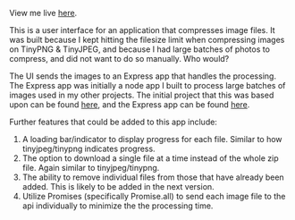 View me live [here](https://nsars19.github.io/shrinkifier-ui/).

This is a user interface for an application that compresses image files. It was built because I kept hitting the filesize limit when compressing images on TinyPNG & TinyJPEG, and because I had large batches of photos to compress, and did not want to do so manually. Who would?

The UI sends the images to an Express app that handles the processing. The Express app was initially a node app I built to process large batches of images used in my other projects. The initial project that this was based upon can be found [here](https://github.com/nsars19/image-compressor), and the Express app can be found [here](https://github.com/nsars19/shrinkifier-api).

Further features that could be added to this app include: 
1) A loading bar/indicator to display progress for each file. Similar to how tinyjpeg/tinypng indicates progress.
2) The option to download a single file at a time instead of the whole zip file. Again similar to tinyjpeg/tinypng.
3) The ability to remove individual files from those that have already been added. This is likely to be added in the next version.
4) Utilize Promises (specifically Promise.all) to send each image file to the api individually to minimize the the processing time.
